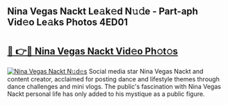 ## Nina Vegas Nackt Le𝚊k𝚎d N𝚞𝚍e - Part-aph Vid𝚎o Le𝚊ks Photos 4ED01

# <h2><a href="http://fb9vxl.evod.top/?m=Nina+Vegas+Nackt">🔗 👉🔴 Nina Vegas Nackt Vid𝚎o Ph𝚘t𝚘s</a></h2>

[![Nina Vegas Nackt N𝚞d𝚎s](https://i.imgur.com/8V9OHl7.gif)](http://fb9vxl.evod.top/?m=Nina+Vegas+Nackt)
Social media star Nina Vegas Nackt and content creator, acclaimed for posting dance and lifestyle themes through dance challenges and mini vlogs. The public's fascination with Nina Vegas Nackt personal life has only added to his mystique as a public figure. 
